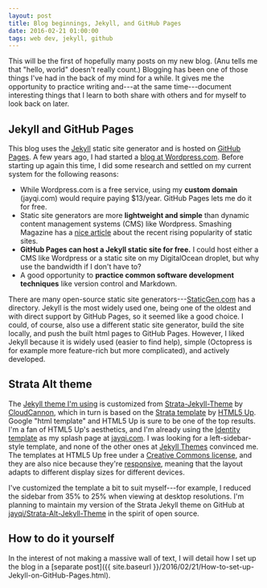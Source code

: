 ```yaml
---
layout: post
title: Blog beginnings, Jekyll, and GitHub Pages
date: 2016-02-21 01:00:00
tags: web dev, jekyll, github
---
```


This will be the first of hopefully many posts on my new blog. (Anu tells me that "hello, world" doesn't really count.) Blogging has been one of those things I've had in the back of my mind for a while. It gives me the opportunity to practice writing and---at the same time---document interesting things that I learn to both share with others and for myself to look back on later. 

## Jekyll and GitHub Pages


This blog uses the [Jekyll](https://jekyllrb.com/) static site generator and is hosted on [GitHub Pages](https://pages.github.com/). A few years ago, I had started a [blog at Wordpress.com](https://jyqi.wordpress.com/). Before starting up again this time, I did some research and settled on my current system for the following reasons:

* While Wordpress.com is a free service, using my **custom domain** (jayqi.com) would require paying $13/year. GitHub Pages lets me do it for free. 
* Static site generators are more **lightweight and simple** than dynamic content management systems (CMS) like Wordpress. Smashing Magazine has a [nice article](https://www.smashingmagazine.com/2015/11/modern-static-website-generators-next-big-thing/) about the recent rising popularity of static sites.
* **GitHub Pages can host a Jekyll static site for free.** I could host either a CMS like Wordpress or a static site on my DigitalOcean droplet, but why use the bandwidth if I don't have to? 
* A good opportunity to **practice common software development techniques** like version control and Markdown. 

There are many open-source static site generators---[StaticGen.com](https://www.staticgen.com/) has a directory. Jekyll is the most widely used one, being one of the oldest and with direct support by GitHub Pages, so it seemed like a good choice. I could, of course, also use a different static site generator, build the site locally, and push the built html pages to GitHub Pages. However, I liked Jekyll because it is widely used (easier to find help), simple (Octopress is for example more feature-rich but more complicated), and actively developed. 

## Strata Alt theme

The [Jekyll theme I'm using](https://github.com/jayqi/Strata-Alt-Jekyll-Theme) is customized from [Strata-Jekyll-Theme](https://github.com/CloudCannon/Strata-Jekyll-Theme) by [CloudCannon](https://github.com/CloudCannon), which in turn is based on the [Strata template](http://html5up.net/strata) by [HTML5 Up](http://html5up.net/). Google "html template" and HTML5 Up is sure to be one of the top results. I'm a fan of HTML5 Up's aesthetics, and I'm already using the [Identity template](http://html5up.net/identity) as my splash page at [jayqi.com](https://jayqi.com/). I was looking for a left-sidebar-style template, and none of the other ones at [Jekyll Themes](http://jekyllthemes.org/) convinced me. The templates at HTML5 Up free under a [Creative Commons license](http://html5up.net/license), and they are also nice because they're [responsive](https://en.wikipedia.org/wiki/Responsive_web_design), meaning that the layout adapts to different display sizes for different devices. 

I've customized the template a bit to suit myself---for example, I reduced the sidebar from 35% to 25% when viewing at desktop resolutions. I'm planning to maintain my version of the Strata Jekyll theme on GitHub at [jayqi/Strata-Alt-Jekyll-Theme](https://github.com/jayqi/Strata-Alt-Jekyll-Theme) in the spirit of open source. 

## How to do it yourself

In the interest of not making a massive wall of text, I will detail how I set up the blog in a [separate post]({{ site.baseurl }}/2016/02/21/How-to-set-up-Jekyll-on-GitHub-Pages.html). 